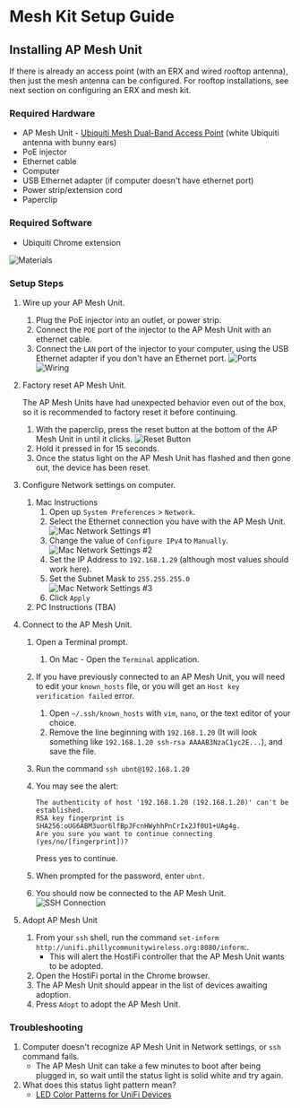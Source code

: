 # Mesh Kit Setup Guide

## Installing AP Mesh Unit

If there is already an access point (with an ERX and wired rooftop antenna), then just the mesh antenna can be configured. For rooftop installations, see next section on configuring an ERX and mesh kit.

### Required Hardware
- AP Mesh Unit - [Ubiquiti Mesh Dual-Band Access Point](https://store.ui.com/products/unifi-ac-mesh-ap) (white Ubiquiti antenna with bunny ears)
- PoE injector
- Ethernet cable
- Computer
- USB Ethernet adapter (if computer doesn't have ethernet port)
- Power strip/extension cord
- Paperclip

### Required Software
- Ubiquiti Chrome extension

![Materials](./images/Materials.jpeg)

### Setup Steps

1. Wire up your AP Mesh Unit.
    1. Plug the PoE injector into an outlet, or power strip.
    2. Connect the `POE` port of the injector to the AP Mesh Unit with an ethernet cable.
    3. Connect the `LAN` port of the injector to your computer, using the USB Ethernet adapter if you don't have an Ethernet port.
   ![Ports](./images/Ports.jpeg)
   ![Wiring](./images/Wiring.jpeg)
2. Factory reset AP Mesh Unit.
   
    The AP Mesh Units have had unexpected behavior even out of the box, so it is recommended to factory reset it before continuing.
    1. With the paperclip, press the reset button at the bottom of the AP Mesh Unit in until it clicks. ![Reset Button](./images/Reset.jpeg)
    2. Hold it pressed in for 15 seconds. 
    3. Once the status light on the AP Mesh Unit has flashed and then gone out, the device has been reset.
3. Configure Network settings on computer.
   1. Mac Instructions
      1. Open up `System Preferences` > `Network`.
      2. Select the Ethernet connection you have with the AP Mesh Unit.
      ![Mac Network Settings #1](./images/Network_1.png)
      3. Change the value of `Configure IPv4` to `Manually`.
      ![Mac Network Settings #2](./images/Network_2.png)
      4. Set the IP Address to `192.168.1.29` (although most values should work here).
      5. Set the Subnet Mask to `255.255.255.0`
      ![Mac Network Settings #3](./images/Network_3.png)
      6. Click `Apply`
   2. PC Instructions (TBA)
4. Connect to the AP Mesh Unit.
   1. Open a Terminal prompt.
      1. On Mac - Open the `Terminal` application.
   2. If you have previously connected to an AP Mesh Unit, you will need to edit your `known_hosts` file, or you will get an `Host key verification failed` error.
      1. Open `~/.ssh/known_hosts` with `vim`, `nano`, or the text editor of your choice.
      2. Remove the line beginning with `192.168.1.20` (It will look something like `192.168.1.20 ssh-rsa AAAAB3NzaC1yc2E...`), and save the file.
   3. Run the command `ssh ubnt@192.168.1.20`
   4. You may see the alert:

        ```
        The authenticity of host '192.168.1.20 (192.168.1.20)' can't be established.
        RSA key fingerprint is SHA256:oUG6ABM3uor6lfBpJFcnHWyhhPnCrIx2Jf0U1+UAg4g.
        Are you sure you want to continue connecting (yes/no/[fingerprint])?
        ```
        Press yes to continue.
   5. When prompted for the password, enter `ubnt`.
   6. You should now be connected to the AP Mesh Unit.
   ![SSH Connection](./images/SSH.png)
5. Adopt AP Mesh Unit
   1. From your `ssh` shell, run the command `set-inform http://unifi.phillycommunitywireless.org:8080/inform`:.
      - This will alert the HostiFi controller that the AP Mesh Unit wants to be adopted.
   2. Open the HostiFi portal in the Chrome browser.
   3. The AP Mesh Unit should appear in the list of devices awaiting adoption.
   4. Press `Adopt` to adopt the AP Mesh Unit.

### Troubleshooting
1. Computer doesn't recognize AP Mesh Unit in Network settings, or `ssh` command fails.
    - The AP Mesh Unit can take a few minutes to boot after being plugged in, so wait until the status light is solid white and try again.
2. What does this status light pattern mean?
    - [LED Color Patterns for UniFi Devices](https://help.ui.com/hc/en-us/articles/204910134-UniFi-LED-Color-Patterns-for-UniFi-Devices)
